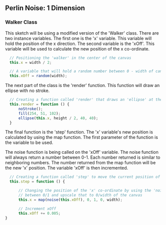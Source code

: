 ## Perlin Noise: 1 Dimension

### Walker Class
This sketch will be using a modified version of the 'Walker' class. There are two instance variables. The first one is the 'x' variable. This variable will hold the position of the x direction. The second variable is the 'xOff'. This variable will be used to calculate the new position of the x co-ordinate.

```js
  // Positioning the 'walker' in the center of the canvas
  this.x = width / 2;

  // A variable that will hold a random number between 0 - width of canvas
  this.xOff = random(width);
```

The next part of the class is the 'render' function. This function will draw an ellipse with no stroke.

```js
  // Creating a function called 'render' that draws an 'ellipse' at the given co-ordinates
  this.render = function () {
      noStroke();
      fill(254, 51, 102);
      ellipse(this.x, height / 2, 40, 40);
  }
```

The final function is the 'step' function. The 'x' variable's new position is calculated by using the map function. The first parameter of the function is the variable to be used.

The noise function is being called on the 'xOff' variable. The noise function will always return a number between 0-1. Each number returned is similar to neighboring numbers. The number returned from the map function will be the new 'x' position. The variable 'xOff' is then incremented.

```js
  // Creating a function called 'step' to move the current position of the 'ellipse'
  this.step = function () {

      // Changing the position of the 'x' co-ordinate by using the 'noise' function to return a number
      // between 0/1 and upscale that to 0/width of the canvas
      this.x = map(noise(this.xOff), 0, 1, 0, width);

      // Increment xOff
      this.xOff += 0.005;
}
```
